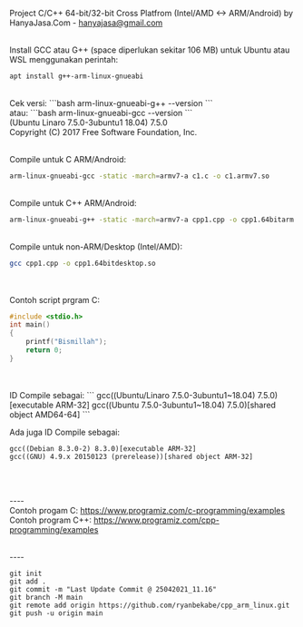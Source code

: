 Project C/C++ 64-bit/32-bit Cross Platfrom (Intel/AMD <-> ARM/Android) by HanyaJasa.Com - hanyajasa@gmail.com
<br>
<br>

Install GCC atau G++ (space diperlukan sekitar 106 MB) untuk Ubuntu atau WSL menggunakan perintah: 
```bash
apt install g++-arm-linux-gnueabi
```
<br>
Cek versi: 
```bash
arm-linux-gnueabi-g++ --version
```
<br>atau: 
```bash
arm-linux-gnueabi-gcc --version
```
<br>(Ubuntu Linaro 7.5.0-3ubuntu1 18.04) 7.5.0
<br>Copyright (C) 2017 Free Software Foundation, Inc.
<br>
<br>

Compile untuk C ARM/Android: 

```bash
arm-linux-gnueabi-gcc -static -march=armv7-a c1.c -o c1.armv7.so
```

<br>
Compile untuk C++ ARM/Android:

```bash
arm-linux-gnueabi-g++ -static -march=armv7-a cpp1.cpp -o cpp1.64bitarm.so
```

<br>
Compile untuk non-ARM/Desktop (Intel/AMD):

```bash
gcc cpp1.cpp -o cpp1.64bitdesktop.so
```

<br>
<br>
Contoh script prgram C:
<br>

```C
#include <stdio.h>
int main()
{
	printf("Bismillah");
	return 0;
}
```

<br>
<br>
ID Compile sebagai: 
```
gcc((Ubuntu/Linaro 7.5.0-3ubuntu1~18.04) 7.5.0)[executable ARM-32]
gcc((Ubuntu 7.5.0-3ubuntu1~18.04) 7.5.0)[shared object AMD64-64]
```

Ada juga ID Compile sebagai:
```
gcc((Debian 8.3.0-2) 8.3.0)[executable ARM-32]
gcc((GNU) 4.9.x 20150123 (prerelease))[shared object ARM-32]
```
<br>

<br>----
<br>Contoh progam C: https://www.programiz.com/c-programming/examples
<br>Contoh program C++: https://www.programiz.com/cpp-programming/examples

<br>----
<br>

```git
git init
git add .
git commit -m "Last Update Commit @ 25042021_11.16"
git branch -M main
git remote add origin https://github.com/ryanbekabe/cpp_arm_linux.git
git push -u origin main
```

